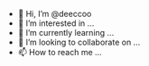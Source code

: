 - 👋 Hi, I’m @deeccoo
- 👀 I’m interested in ...
- 🌱 I’m currently learning ...
- 💞️ I’m looking to collaborate on ...
- 📫 How to reach me ...

<!---
deeccoo/deeccoo is a ✨ special ✨ repository because its `README.md` (this file) appears on your GitHub profile.
You can click the Preview link to take a look at your changes.
--->

